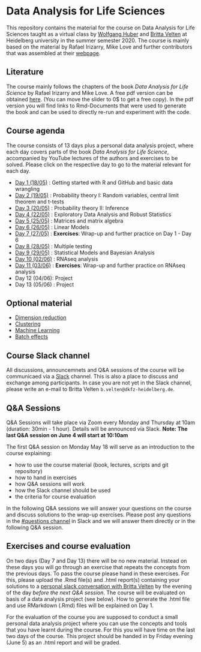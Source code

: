 # Data Analysis for Life Sciences 
This repository contains the material for the course on Data Analysis for Life Sciences taught as a virtual class by [Wolfgang Huber](https://www.huber.embl.de) and [Britta Velten](https://github.com/bv2) at Heidelberg university in the summer semester 2020. The course is mainly based on the material by Rafael Irizarry, Mike Love and further contributors that was assembled at their [webpage](https://rafalab.github.io/pages/harvardx.html).

## Literature
The course mainly follows the chapters of the book *Data Analysis for Life Science* by Rafael Irizarry and Mike Love. A free pdf version can be obtained [here](https://leanpub.com/dataanalysisforthelifesciences). (You can move the slider to 0$ to get a free copy). In the pdf version you will find links to Rmd-Documents that were used to generate the book and can be used to directly re-run and experiment with the code.


## Course agenda
The course consists of 13 days plus a personal data analysis project, where each day covers parts of the book *Data Analysis for Life Science*, accompanied by YouTube lectures of the authors and exercises to be solved. Please click on the respective day to go to the material relevant for each day.

* [Day 1 (18/05)](material/day1/) :  Getting started with R and GitHub and basic data wrangling
* [Day 2 (19/05)](material/day2/) : Probability theory I: Random variables, central limit theorem and t-tests 
* [Day 3 (20/05)](material/day3/) : Probability theory II: Inference
* [Day 4 (22/05)](material/day4/) : Exploratory Data Analysis and Robust Statistics
* [Day 5 (25/05)](material/day5/) : Matrices and matrix algebra
* [Day 6 (26/05)](material/day6/) : Linear Models
* [Day 7 (27/05)](material/day7/) : **Exercises**: Wrap-up and further practice on Day 1 - Day 6
* [Day 8 (28/05)](material/day8/) : Multiple testing
* [Day 9 (29/05)](material/day9/) : Statistical Models and Bayesian Analysis 
* [Day 10 (02/06)](material/day10/) : RNAseq analysis
* [Day 11 (03/06)](material/day11/) : **Exercises**:  Wrap-up and further practice on  RNAseq analysis
* Day 12 (04/06): Project
* Day 13 (05/06) : Project

## Optional material

* [Dimension reduction](material/optional/SVD)
* [Clustering](material/optional/clustering)
* [Machine Learning](material/optional/ML)
* [Batch effects](material/optional/batcheffects)

## Course Slack channel
All discussions, announcemnets and Q&A sessions of the course will be communicaed via a [Slack](https://slack.com) channel. This is also a place to discuss and exchange among participants. In case you are not yet in the Slack channel, please write an e-mail to Britta Velten `b.velten@dkfz-heidelberg.de`.

## Q&A Sessions
Q&A Sessions will take place via Zoom every Monday and Thursday at 10am (duration: 30min - 1 hour). Details will be announced via Slack.
**Note: The last Q&A session on June 4 will start at 10:10am** 

The first Q&A session on Monday May 18 will serve as an introduction to the course explaining:

- how to use the course material (book, lectures, scripts and git repository)
- how to hand in exercises
- how Q&A sessions will work
- how the Slack channel should be used
- the criteria for course evaluation

In the following Q&A sessions we will answer your questions on the course and discuss solutions to the wrap-up exercises. Please post any questions in the  [#questions channel](https://dataanalysis4-xqg7747.slack.com/archives/C012RP3781H) in Slack and we will answer them directly or in the following Q&A session.

## Exercises and course evaluation
On two days (Day 7 and Day 13) there will be no new material. Instead on these days you will go through an exercise that repeats the concepts from the previous days. To pass the course please hand in these exercises. For this, please upload the .Rmd file(s) and .html report(s) containing your solutions to a [personal slack conversation with Britta Velten](https://dataanalysis4-xqg7747.slack.com/archives/D012Q4UHDGV) by the evening of the day *before the next Q&A session*. The course will be evaluated on basis of a data analysis project (see below). How to generate the .html file and use RMarkdown (.Rmd) files will be explained on Day 1. 

For the evaluation of the course you are supposed to conduct a small personal data analysis project where you can use the concepts and tools that you have learnt during the course. For this you will have time on the last two days of the course. This project should be handed in by Friday evening (June 5) as an .html report and will be graded.
